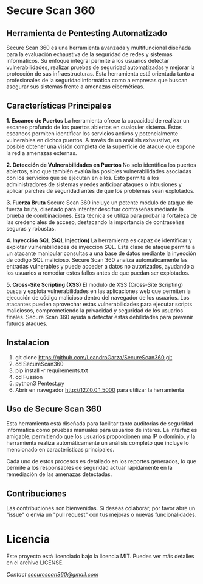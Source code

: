 # Secure Scan 360

## Herramienta de Pentesting Automatizado

Secure Scan 360 es una herramienta avanzada y multifuncional diseñada para la evaluación exhaustiva de la seguridad de redes y sistemas informáticos. Su enfoque integral permite a los usuarios detectar vulnerabilidades, realizar pruebas de seguridad automatizadas y mejorar la protección de sus infraestructuras. Esta herramienta está orientada tanto a profesionales de la seguridad informática como a empresas que buscan asegurar sus sistemas frente a amenazas cibernéticas.

## Características Principales
**1. Escaneo de Puertos**
La herramienta ofrece la capacidad de realizar un escaneo profundo de los puertos abiertos en cualquier sistema. Estos escaneos permiten identificar los servicios activos y potencialmente vulnerables en dichos puertos. A través de un análisis exhaustivo, es posible obtener una visión completa de la superficie de ataque que expone la red a amenazas externas.

**2. Detección de Vulnerabilidades en Puertos**
No solo identifica los puertos abiertos, sino que también evalúa las posibles vulnerabilidades asociadas con los servicios que se ejecutan en ellos. Esto permite a los administradores de sistemas y redes anticipar ataques o intrusiones y aplicar parches de seguridad antes de que los problemas sean explotados.

**3. Fuerza Bruta**
Secure Scan 360 incluye un potente módulo de ataque de fuerza bruta, diseñado para intentar descifrar contraseñas mediante la prueba de combinaciones. Esta técnica se utiliza para probar la fortaleza de las credenciales de acceso, destacando la importancia de contraseñas seguras y robustas.

**4. Inyección SQL (SQL Injection)**
La herramienta es capaz de identificar y explotar vulnerabilidades de inyección SQL. Esta clase de ataque permite a un atacante manipular consultas a una base de datos mediante la inyección de código SQL malicioso. Secure Scan 360 analiza automáticamente las entradas vulnerables y puede acceder a datos no autorizados, ayudando a los usuarios a remediar estos fallos antes de que puedan ser explotados.

**5. Cross-Site Scripting (XSS)**
El módulo de XSS (Cross-Site Scripting) busca y explota vulnerabilidades en las aplicaciones web que permiten la ejecución de código malicioso dentro del navegador de los usuarios. Los atacantes pueden aprovechar estas vulnerabilidades para ejecutar scripts maliciosos, comprometiendo la privacidad y seguridad de los usuarios finales. Secure Scan 360 ayuda a detectar estas debilidades para prevenir futuros ataques.

## Instalacion

1. git clone https://github.com/LeandroGarza/SecureScan360.git
2. cd SecureScan360
3. pip install -r requirements.txt
4. cd Fussion
5. python3 Pentest.py
6. Abrir en navegador http://127.0.0.1:5000 para utilizar la herramienta


## Uso de Secure Scan 360
Esta herramienta está diseñada para facilitar tanto auditorías de seguridad informatica como pruebas manuales para usuarios de interes. La interfaz es amigable, permitiendo que los usuarios proporcionen una IP o dominio, y la herramienta realiza automáticamente un análisis completo que incluye lo mencionado en caracteristicas principales.

Cada uno de estos procesos es detallado en los reportes generados, lo que permite a los responsables de seguridad actuar rápidamente en la remediación de las amenazas detectadas.

## Contribuciones
Las contribuciones son bienvenidas. Si deseas colaborar, por favor abre un "issue" o envía un "pull request" con tus mejoras o nuevas funcionalidades.

# Licencia
Este proyecto está licenciado bajo la licencia MIT. Puedes ver más detalles en el archivo LICENSE.



*Contact securescan360@gmail.com*
